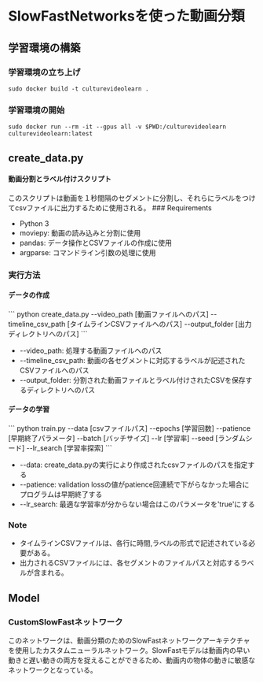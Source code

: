 # SlowFastNetworksを使った動画分類
## 学習環境の構築
### 学習環境の立ち上げ
```
sudo docker build -t culturevideolearn .
```
### 学習環境の開始
```
sudo docker run --rm -it --gpus all -v $PWD:/culturevideolearn culturevideolearn:latest
```
## create_data.py
<h4>動画分割とラベル付けスクリプト</h4>
このスクリプトは動画を１秒間隔のセグメントに分割し、それらにラベルをつけてcsvファイルに出力するために使用される。
### Requirements

- Python 3
- moviepy: 動画の読み込みと分割に使用
- pandas: データ操作とCSVファイルの作成に使用
- argparse: コマンドライン引数の処理に使用
### 実行方法
<h4>データの作成</h4>
```
python create_data.py --video_path [動画ファイルへのパス] --timeline_csv_path [タイムラインCSVファイルへのパス] --output_folder [出力ディレクトリへのパス]
```

- --video_path: 処理する動画ファイルへのパス
- --timeline_csv_path: 動画の各セグメントに対応するラベルが記述されたCSVファイルへのパス
- --output_folder: 分割された動画ファイルとラベル付けされたCSVを保存するディレクトリへのパス
<h4>データの学習</h4>
```
python train.py --data [csvファイルパス] --epochs [学習回数] --patience [早期終了パラメータ] --batch [バッチサイズ] --lr [学習率] --seed [ランダムシード] --lr_search [学習率探索]
```

- --data: create_data.pyの実行により作成されたcsvファイルのパスを指定する
- --patience: validation lossの値がpatience回連続で下がらなかった場合にプログラムは早期終了する
- --lr_search: 最適な学習率が分からない場合はこのパラメータを'true'にする

### Note
- タイムラインCSVファイルは、各行に時間,ラベルの形式で記述されている必要がある。
- 出力されるCSVファイルには、各セグメントのファイルパスと対応するラベルが含まれる。
## Model
### CustomSlowFastネットワーク
このネットワークは、動画分類のためのSlowFastネットワークアーキテクチャを使用したカスタムニューラルネットワーク。SlowFastモデルは動画内の早い動きと遅い動きの両方を捉えることができるため、動画内の物体の動きに敏感なネットワークとなっている。